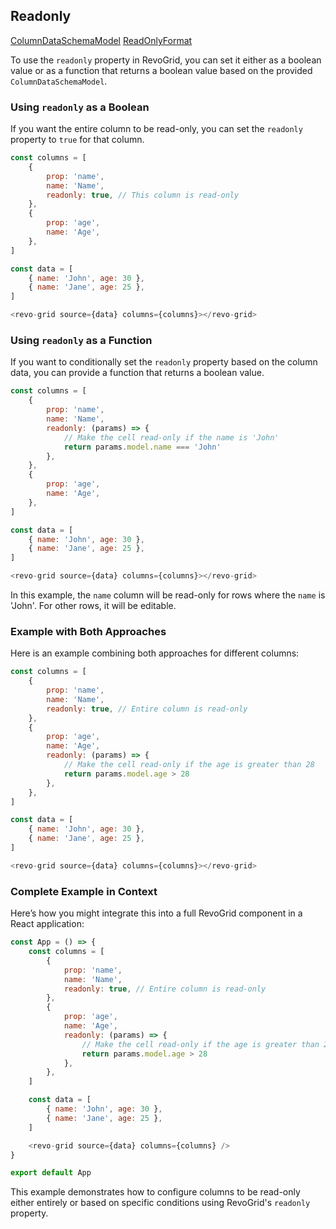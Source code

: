 ## Readonly

[<Badge type="tip">ColumnDataSchemaModel</Badge>](../types/TypeAlias.ColumnDataSchemaModel)
[<Badge type="tip">ReadOnlyFormat</Badge>](../types/TypeAlias.ReadOnlyFormat)


To use the `readonly` property in RevoGrid, you can set it either as a boolean value or as a function that returns a boolean value based on the provided `ColumnDataSchemaModel`.

### Using `readonly` as a Boolean

If you want the entire column to be read-only, you can set the `readonly` property to `true` for that column.

```javascript
const columns = [
    {
        prop: 'name',
        name: 'Name',
        readonly: true, // This column is read-only
    },
    {
        prop: 'age',
        name: 'Age',
    },
]

const data = [
    { name: 'John', age: 30 },
    { name: 'Jane', age: 25 },
]

<revo-grid source={data} columns={columns}></revo-grid>
```

### Using `readonly` as a Function

If you want to conditionally set the `readonly` property based on the column data, you can provide a function that returns a boolean value.

```javascript
const columns = [
    {
        prop: 'name',
        name: 'Name',
        readonly: (params) => {
            // Make the cell read-only if the name is 'John'
            return params.model.name === 'John'
        },
    },
    {
        prop: 'age',
        name: 'Age',
    },
]

const data = [
    { name: 'John', age: 30 },
    { name: 'Jane', age: 25 },
]

<revo-grid source={data} columns={columns}></revo-grid>
```

In this example, the `name` column will be read-only for rows where the `name` is 'John'. For other rows, it will be editable.

### Example with Both Approaches

Here is an example combining both approaches for different columns:

```javascript
const columns = [
    {
        prop: 'name',
        name: 'Name',
        readonly: true, // Entire column is read-only
    },
    {
        prop: 'age',
        name: 'Age',
        readonly: (params) => {
            // Make the cell read-only if the age is greater than 28
            return params.model.age > 28
        },
    },
]

const data = [
    { name: 'John', age: 30 },
    { name: 'Jane', age: 25 },
]

<revo-grid source={data} columns={columns}></revo-grid>
```

### Complete Example in Context

Here’s how you might integrate this into a full RevoGrid component in a React application:

```js
const App = () => {
    const columns = [
        {
            prop: 'name',
            name: 'Name',
            readonly: true, // Entire column is read-only
        },
        {
            prop: 'age',
            name: 'Age',
            readonly: (params) => {
                // Make the cell read-only if the age is greater than 28
                return params.model.age > 28
            },
        },
    ]

    const data = [
        { name: 'John', age: 30 },
        { name: 'Jane', age: 25 },
    ]

    <revo-grid source={data} columns={columns} />
}

export default App
```

This example demonstrates how to configure columns to be read-only either entirely or based on specific conditions using RevoGrid's `readonly` property.
